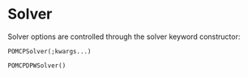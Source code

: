 # Solver

Solver options are controlled through the solver keyword constructor:

```@docs
POMCPSolver(;kwargs...)
```

```@docs
POMCPDPWSolver()
```
